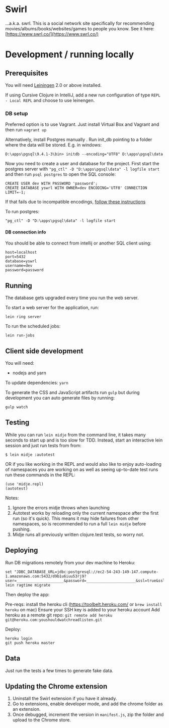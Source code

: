 # Swirl

...a.k.a. swrl. This is a social network site specifically for recommending movies/albums/books/websites/games
to people you know. See it here: [https://www.swrl.co/](https://www.swrl.co/)

# Development / running locally

## Prerequisites

You will need [Leiningen](https://github.com/technomancy/leiningen) 2.0 or above installed.

If using Cursive Clojure in IntelliJ, add a new run configuration of type `REPL - Local REPL` and choose to use leinengen.

### DB setup

Preferred option is to use Vagrant. Just install Virtual Box and Vagrant and then run `vagrant up`

Alternatively, install Postgres manually . Run init_db pointing to a folder where the data will be stored. E.g. in windows:

    D:\apps\pgsql\9.4.1-3\bin> initdb --encoding="UTF8" D:\apps\pgsql\data

Now you need to create a user and database for the project. 
First start the postgres server with `"pg_ctl" -D "D:\apps\pgsql\data" -l logfile start`
and then run `psql postgres` to open the SQL console: 

    CREATE USER dev WITH PASSWORD 'password';
    CREATE DATABASE yswrl WITH OWNER=dev ENCODING='UTF8' CONNECTION LIMIT=-1;

If that fails due to incompatible encodings, [follow these instructions](http://stackoverflow.com/a/26915078/131578)

To run postgres:

    "pg_ctl" -D "D:\apps\pgsql\data" -l logfile start

#### DB connection info

You should be able to connect from intellij or another SQL client using:

    host=localhost
    port=5432
    database=yswrl
    username=dev
    password=password

## Running

The database gets upgraded every time you run the web server.

To start a web server for the application, run:

    lein ring server

To run the scheduled jobs:

    lein run-jobs

## Client side development

You will need:
* nodejs and yarn

To update dependencies:
`yarn`

To generate the CSS and JavaScript artifacts run `gulp` but during development you can auto generate files by running:

`gulp watch`

## Testing

While you can run `lein midje` from the command line, it takes many seconds to
start up and is too slow for TDD. Instead, start an interactive lein session
and just run tests from from:

    $ lein midje :autotest
    
OR if you like working in the REPL and would also like to enjoy auto-loading of namespaces you are working on as well as seeing up-to-date test runs run these commands in the REPL:

    (use 'midje.repl)
    (autotest)

Notes:
1. Ignore the errors midje throws when launching
2. Autotest works by reloading only the current namespace after the first run (so it's quick). This means it may hide failures from other namespaces, so is recommended to run a full `lein midje` before pushing.
3. Midje runs all previously written clojure.test tests, so worry not.

## Deploying

Run DB migrations remotely from your dev machine to Heroku:

    set "JDBC_DATABASE_URL=jdbc:postgresql://ec2-54-243-149-147.compute-1.amazonaws.com:5432/d9b1u6iuu53rj9?user=_____________________&password=______________________&ssl=true&sslfactory=org.postgresql.ssl.NonValidatingFactory"
    lein ragtime migrate

Then deploy the app:

Pre-reqs:
    install the heroku cli (https://toolbelt.heroku.com/ or `brew install heroku` on mac)
    Ensure your SSH key is added to your heroku account
    Add heroku as a remote git repo: `git remote add heroku git@heroku.com:youshouldwatchreadlisten.git`
    
Deploy:

    heroku login
    git push heroku master
    
## Data

Just run the tests a few times to generate fake data.

## Updating the Chrome extension

1. Uninstall the Swirl extension if you have it already.
2. Go to extensions, enable developer mode, and add the chrome folder as an extension.
3. Once debugged, increment the version in `manifest.js`, zip the folder and upload to the Chrome store.
